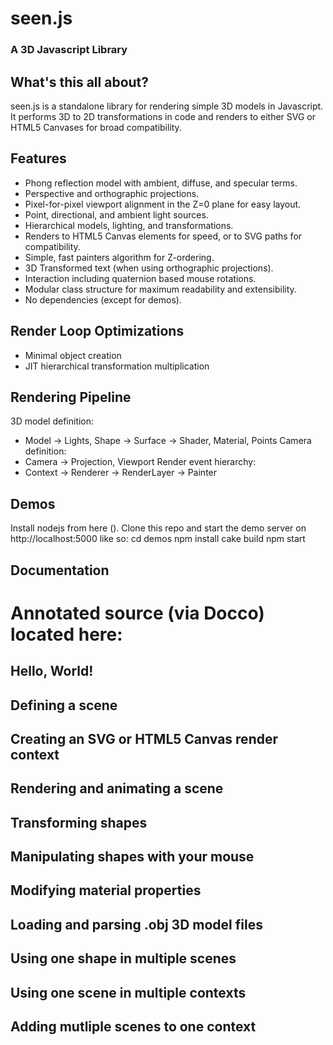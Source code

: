 # seen.js
### A 3D Javascript Library


## What's this all about?
seen.js is a standalone library for rendering simple 3D models in Javascript. It performs 3D to 2D transformations in code and renders to either SVG or HTML5 Canvases for broad compatibility.


## Features
* Phong reflection model with ambient, diffuse, and specular terms.
* Perspective and orthographic projections.
* Pixel-for-pixel viewport alignment in the Z=0 plane for easy layout.
* Point, directional, and ambient light sources.
* Hierarchical models, lighting, and transformations.
* Renders to HTML5 Canvas elements for speed, or to SVG paths for compatibility.
* Simple, fast painters algorithm for Z-ordering.
* 3D Transformed text (when using orthographic projections).
* Interaction including quaternion based mouse rotations.
* Modular class structure for maximum readability and extensibility.
* No dependencies (except for demos).


## Render Loop Optimizations
* Minimal object creation
* JIT hierarchical transformation multiplication


## Rendering Pipeline
3D model definition:
* Model -> Lights, Shape -> Surface -> Shader, Material, Points
Camera definition:
* Camera -> Projection, Viewport
Render event hierarchy:
* Context -> Renderer -> RenderLayer -> Painter


## Demos
Install nodejs from here ().
Clone this repo and start the demo server on http://localhost:5000 like so:
  cd demos
  npm install
  cake build
  npm start


## Documentation

# Annotated source (via Docco) located here:

## Hello, World!


## Defining a scene

## Creating an SVG or HTML5 Canvas render context

## Rendering and animating a scene


## Transforming shapes

## Manipulating shapes with your mouse

## Modifying material properties

## Loading and parsing .obj 3D model files


## Using one shape in multiple scenes

## Using one scene in multiple contexts

## Adding mutliple scenes to one context


